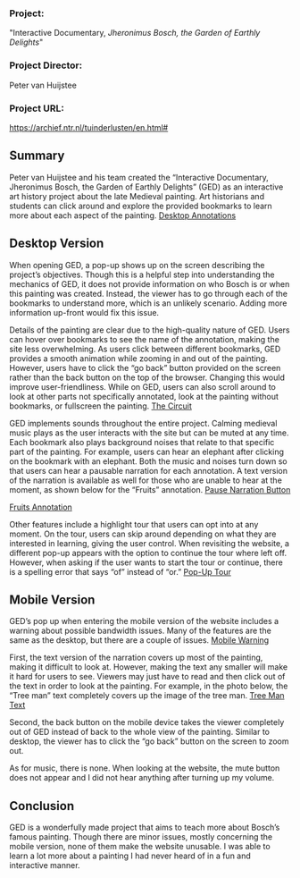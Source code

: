 ### **Project:**
"Interactive Documentary, _Jheronimus Bosch, the Garden of Earthly Delights_"

### **Project Director:**
Peter van Huijstee

### **Project URL:**
https://archief.ntr.nl/tuinderlusten/en.html#  

## Summary
Peter van Huijstee and his team created the “Interactive Documentary, Jheronimus Bosch, the Garden of Earthly Delights” (GED) as an interactive art history project about the late Medieval painting. Art historians and students can click around and explore the provided bookmarks to learn more about each aspect of the painting. 
[Desktop Annotations](https://mar-payne.github.io/mar-payne/image/desktopannotations.png)

## Desktop Version
When opening GED, a pop-up shows up on the screen describing the project’s objectives. Though this is a helpful step into understanding the mechanics of GED, it does not provide information on who Bosch is or when this painting was created. Instead, the viewer has to go through each of the bookmarks to understand more, which is an unlikely scenario. Adding more information up-front would fix this issue.

Details of the painting are clear due to the high-quality nature of GED. Users can hover over bookmarks to see the name of the annotation, making the site less overwhelming. As users click between different bookmarks, GED provides a smooth animation while zooming in and out of the painting. However, users have to click the “go back” button provided on the screen rather than the back button on the top of the browser. Changing this would improve user-friendliness. While on GED, users can also scroll around to look at other parts not specifically annotated, look at the painting without bookmarks, or fullscreen the painting.
[The Circuit](mar-payne.github.io/mar-payne/image/thecircuitexample.png)

GED implements sounds throughout the entire project. Calming medieval music plays as the user interacts with the site but can be muted at any time. Each bookmark also plays background noises that relate to that specific part of the painting. For example, users can hear an elephant after clicking on the bookmark with an elephant. Both the music and noises turn down so that users can hear a pausable narration for each annotation. A text version of the narration is available as well for those who are unable to hear at the moment, as shown below for the “Fruits” annotation.
[Pause Narration Button](mar-payne.github.io/mar-payne/image/pausenarrationbutton.png)

[Fruits Annotation](mar-payne.github.io/mar-payne/image/fruitsannotation.png)

Other features include a highlight tour that users can opt into at any moment. On the tour, users can skip around depending on what they are interested in learning, giving the user control. When revisiting the website, a different pop-up appears with the option to continue the tour where left off. However, when asking if the user wants to start the tour or continue, there is a spelling error that says “of” instead of “or.”
[Pop-Up Tour](mar-payne.github.io/mar-payne/image/popuptour.png)

## Mobile Version
GED’s pop up when entering the mobile version of the website includes a warning about possible bandwidth issues. Many of the features are the same as the desktop, but there are a couple of issues. 
[Mobile Warning](mar-payne.github.io/mar-payne/image/mobilepopup.jpeg)

First, the text version of the narration covers up most of the painting, making it difficult to look at. However, making the text any smaller will make it hard for users to see. Viewers may just have to read and then click out of the text in order to look at the painting. For example, in the photo below, the “Tree man” text completely covers up the image of the tree man. 
[Tree Man Text](mar-payne.github.io/mar-payne/image/treemantext.jpeg)

 Second, the back button on the mobile device takes the viewer completely out of GED instead of back to the whole view of the painting. Similar to desktop, the viewer has to click the “go back” button on the screen to zoom out.

As for music, there is none. When looking at the website, the mute button does not appear and I did not hear anything after turning up my volume. 

## Conclusion
GED is a wonderfully made project that aims to teach more about Bosch’s famous painting. Though there are minor issues, mostly concerning the mobile version, none of them make the website unusable. I was able to learn a lot more about a painting I had never heard of in a fun and interactive manner.

